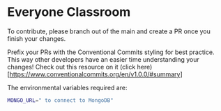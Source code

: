 # Everyone Classroom

To contribute, please branch out of the main and create a PR once you finish your changes.

Prefix your PRs with the Conventional Commits styling for best practice. This way other developers have an easier time understanding your changes! Check out this resource on it (click here)[https://www.conventionalcommits.org/en/v1.0.0/#summary]

The environmental variables required are:

```bash
MONGO_URL=" to connect to MongoDB"
```
